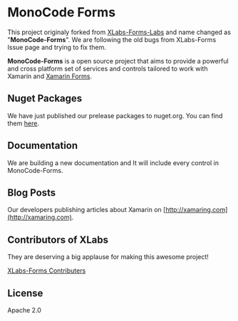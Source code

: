 ﻿**MonoCode Forms** 
=====================
This project originaly forked from [XLabs-Forms-Labs](https://github.com/XLabs/Xamarin-Forms-Labs) and name changed as "**MonoCode-Forms**". We are following the old bugs from XLabs-Forms Issue page and trying to fix them.  

**MonoCode-Forms** is a open source project that aims to provide a powerful and cross platform set of services and controls tailored to work with Xamarin and [Xamarin Forms](http://xamarin.com/forms).

Nuget Packages
--------------
We have just published our prelease packages to nuget.org. You can find them [here](https://www.nuget.org/packages?q=MonoCode).

Documentation
-------------
We are building a new documentation and It will include every control in MonoCode-Forms.

Blog Posts
----------
Our developers publishing articles about Xamarin on [http://xamaring.com](http://xamaring.com).

Contributors of XLabs
---------------------
They are deserving a big applause for making this awesome project!

[XLabs-Forms Contributers](https://github.com/XLabs/Xamarin-Forms-Labs/graphs/contributors)

License
-------
Apache 2.0